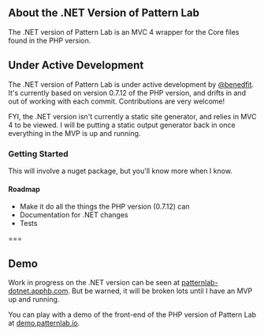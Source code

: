 ## About the .NET Version of Pattern Lab

The .NET version of Pattern Lab is an MVC 4 wrapper for the Core files found in the PHP version.

## Under Active Development

The .NET version of Pattern Lab is under active development by [@benedfit](https://twitter.com/benedfit). It's currently based on version 0.7.12 of the PHP version, and drifts in and out of working with each commit. Contributions are very welcome!

FYI, the .NET version isn't currently a static site generator, and relies in MVC 4 to be viewed. I will be putting a static output generator back in once everything in the MVP is up and running.

### Getting Started

This will involve a nuget package, but you'll know more when I know.

#### Roadmap
* Make it do all the things the PHP version (0.7.12) can
* Documentation for .NET changes
* Tests

===

## Demo

Work in progress on the .NET version can be seen at [patternlab-dotnet.apphb.com](http://patternlab-dotnet.apphb.com/). But be warned, it will be broken lots until I have an MVP up and running.

You can play with a demo of the front-end of the PHP version of Pattern Lab at [demo.patternlab.io](http://demo.patternlab.io/).

